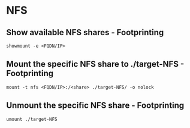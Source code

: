 # NFS

## Show available NFS shares - Footprinting
```
showmount -e <FQDN/IP>
```

## Mount the specific NFS share to ./target-NFS - Footprinting
```
mount -t nfs <FQDN/IP>:/<share> ./target-NFS/ -o nolock
```

## Unmount the specific NFS share - Footprinting
```
umount ./target-NFS
```
